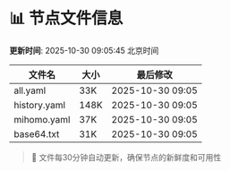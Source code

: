# 📊 节点文件信息

**更新时间**: 2025-10-30 09:05:45 北京时间

| 文件名 | 大小 | 最后修改 |
|--------|------|----------|
| all.yaml | 33K | 2025-10-30 09:05 |
| history.yaml | 148K | 2025-10-30 09:05 |
| mihomo.yaml | 37K | 2025-10-30 09:05 |
| base64.txt | 31K | 2025-10-30 09:05 |

> 🔄 文件每30分钟自动更新，确保节点的新鲜度和可用性
